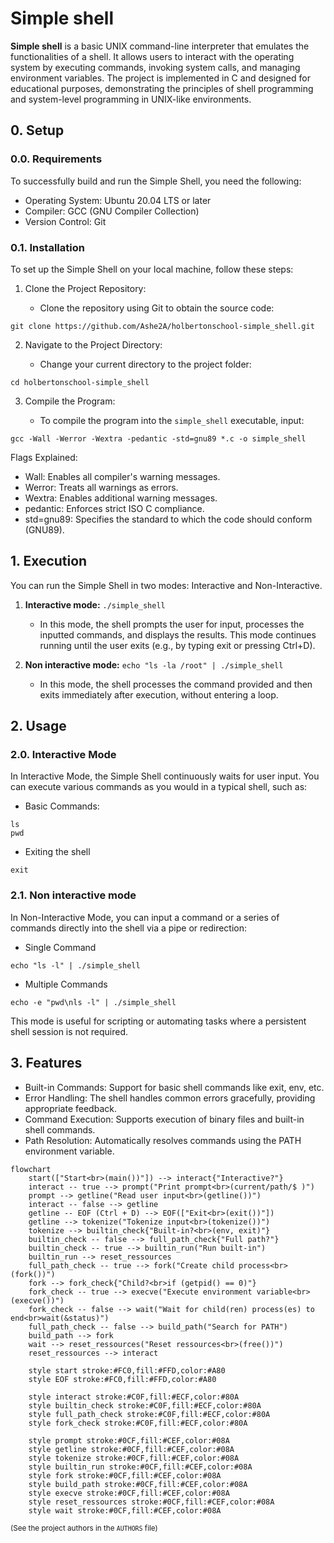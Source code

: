 # Simple shell

**Simple shell** is a basic UNIX command-line interpreter that emulates the functionalities of a shell. It allows users to interact with the operating system by executing commands, invoking system calls, and managing environment variables. The project is implemented in C and designed for educational purposes, demonstrating the principles of shell programming and system-level programming in UNIX-like environments.

## 0. Setup

### 0.0. Requirements

To successfully build and run the Simple Shell, you need the following:

* Operating System: Ubuntu 20.04 LTS or later
* Compiler: GCC (GNU Compiler Collection)
* Version Control: Git

### 0.1. Installation

To set up the Simple Shell on your local machine, follow these steps:

1. Clone the Project Repository:

    * Clone the repository using Git to obtain the source code:

```
git clone https://github.com/Ashe2A/holbertonschool-simple_shell.git
```

2. Navigate to the Project Directory:

    * Change your current directory to the project folder:

```
cd holbertonschool-simple_shell
```

3. Compile the Program:

    * To compile the program into the ```simple_shell``` executable, input:

```
gcc -Wall -Werror -Wextra -pedantic -std=gnu89 *.c -o simple_shell
```

Flags Explained:
- Wall: Enables all compiler's warning messages.
- Werror: Treats all warnings as errors.
- Wextra: Enables additional warning messages.
- pedantic: Enforces strict ISO C compliance.
- std=gnu89: Specifies the standard to which the code should conform (GNU89).

## 1. Execution

You can run the Simple Shell in two modes: Interactive and Non-Interactive.

1. **Interactive mode:** ```./simple_shell```
    * In this mode, the shell prompts the user for input, processes the inputted commands, and displays the results. This mode continues running until the user exits (e.g., by typing exit or pressing Ctrl+D).

2. **Non interactive mode:** ```echo "ls -la /root" | ./simple_shell```
    * In this mode, the shell processes the command provided and then exits immediately after execution, without entering a loop.

## 2. Usage

### 2.0. Interactive Mode

In Interactive Mode, the Simple Shell continuously waits for user input. You can execute various commands as you would in a typical shell, such as:

- Basic Commands:

```
ls
pwd
```

- Exiting the shell

```
exit
```

### 2.1. Non interactive mode

In Non-Interactive Mode, you can input a command or a series of commands directly into the shell via a pipe or redirection:

- Single Command

```
echo "ls -l" | ./simple_shell
```

- Multiple Commands

```
echo -e "pwd\nls -l" | ./simple_shell
```

This mode is useful for scripting or automating tasks where a persistent shell session is not required.

## 3. Features

- Built-in Commands: Support for basic shell commands like exit, env, etc.
- Error Handling: The shell handles common errors gracefully, providing appropriate feedback.
- Command Execution: Supports execution of binary files and built-in shell commands.
- Path Resolution: Automatically resolves commands using the PATH environment variable.

```mermaid
flowchart
    start(["Start<br>(main())"]) --> interact{"Interactive?"}
    interact -- true --> prompt("Print prompt<br>(current/path/$ )")
    prompt --> getline("Read user input<br>(getline())")
    interact -- false --> getline
    getline -- EOF (Ctrl + D) --> EOF(["Exit<br>(exit())"])
    getline --> tokenize("Tokenize input<br>(tokenize())")
    tokenize --> builtin_check{"Built-in?<br>(env, exit)"}
    builtin_check -- false --> full_path_check{"Full path?"}
    builtin_check -- true --> builtin_run("Run built-in")
    builtin_run --> reset_ressources
    full_path_check -- true --> fork("Create child process<br>(fork())")
    fork --> fork_check{"Child?<br>if (getpid() == 0)"}
    fork_check -- true --> execve("Execute environment variable<br>(execve())")
    fork_check -- false --> wait("Wait for child(ren) process(es) to end<br>wait(&status)")
    full_path_check -- false --> build_path("Search for PATH")
    build_path --> fork
    wait --> reset_ressources("Reset ressources<br>(free())")
    reset_ressources --> interact

    style start stroke:#FC0,fill:#FFD,color:#A80
    style EOF stroke:#FC0,fill:#FFD,color:#A80

    style interact stroke:#C0F,fill:#ECF,color:#80A
    style builtin_check stroke:#C0F,fill:#ECF,color:#80A
    style full_path_check stroke:#C0F,fill:#ECF,color:#80A
    style fork_check stroke:#C0F,fill:#ECF,color:#80A

    style prompt stroke:#0CF,fill:#CEF,color:#08A
    style getline stroke:#0CF,fill:#CEF,color:#08A
    style tokenize stroke:#0CF,fill:#CEF,color:#08A
    style builtin_run stroke:#0CF,fill:#CEF,color:#08A
    style fork stroke:#0CF,fill:#CEF,color:#08A
    style build_path stroke:#0CF,fill:#CEF,color:#08A
    style execve stroke:#0CF,fill:#CEF,color:#08A
    style reset_ressources stroke:#0CF,fill:#CEF,color:#08A
    style wait stroke:#0CF,fill:#CEF,color:#08A
```

<small>(See the project authors in the ```AUTHORS``` file)</small>
